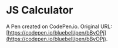 # JS Calculator 

A Pen created on CodePen.io. Original URL: [https://codepen.io/bluebell/pen/bByOPj](https://codepen.io/bluebell/pen/bByOPj).


